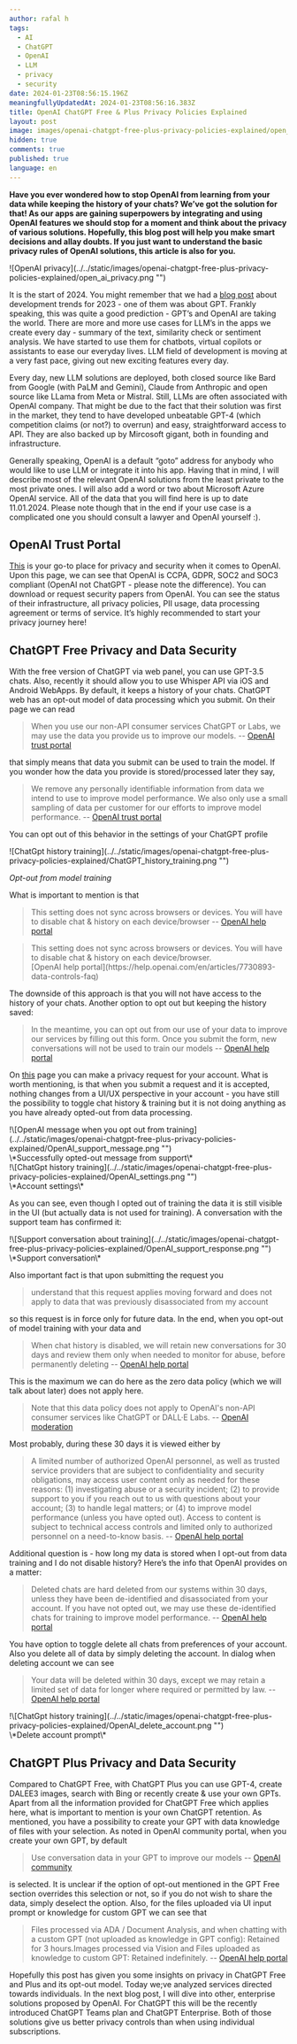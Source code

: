 ```yaml
---
author: rafal h
tags:
  - AI
  - ChatGPT
  - OpenAI
  - LLM
  - privacy
  - security
date: 2024-01-23T08:56:15.196Z
meaningfullyUpdatedAt: 2024-01-23T08:56:16.383Z
title: OpenAI ChatGPT Free & Plus Privacy Policies Explained
layout: post
image: images/openai-chatgpt-free-plus-privacy-policies-explained/open_ai_privacy.png
hidden: true
comments: true
published: true
language: en
---
```

**Have you ever wondered how to stop OpenAI from learning from your data while keeping the history of your chats? We’ve got the solution for that! As our apps are gaining superpowers by integrating and using OpenAI features we should stop for a moment and think about the privacy of various solutions. Hopefully, this blog post will help you make smart decisions and allay doubts. If you just want to understand the basic privacy rules of OpenAI solutions, this article is also for you.**

<div className="image">![OpenAI privacy](../../static/images/openai-chatgpt-free-plus-privacy-policies-explained/open_ai_privacy.png "")</div>

It is the start of 2024. You might remember that we had a [blog post](https://brightinventions.pl/blog/software-development-trends/) about development trends for 2023 - one of them was about GPT. Frankly speaking, this was quite a good prediction - GPT’s and OpenAI are taking the world. There are more and more use cases for LLM’s in the apps we create every day - summary of the text, similarity check or sentiment analysis. We have started to use them for chatbots, virtual copilots or assistants to ease our everyday lives. LLM field of development is moving at a very fast pace, giving out new exciting features every day. 

Every day, new LLM solutions are deployed, both closed source like Bard from Google (with PaLM and Gemini), Claude from Anthropic and open source like LLama from Meta or Mistral. Still, LLMs are often associated with OpenAI company. That might be due to the fact that their solution was first in the market, they tend to have developed unbeatable GPT-4 (which competition claims (or not?) to overrun) and easy, straightforward access to API. They are also backed up by Mircosoft gigant, both in founding and infrastructure.

Generally speaking, OpenAI is a default “goto” address for anybody who would like to use LLM or integrate it into his app. Having that in mind, I will describe most of the relevant OpenAI solutions from the least private to the most private ones. I will also add a word or two about Microsoft Azure OpenAI service. All of the data that you will find here is up to date 11.01.2024. Please note though that in the end if your use case is a complicated one you should consult a lawyer and OpenAI yourself :).

## OpenAI Trust Portal

[This](https://trust.openai.com/) is your go-to place for privacy and security when it comes to OpenAI. Upon this page, we can see that OpenAI is CCPA, GDPR, SOC2 and SOC3 compliant (OpenAI not ChatGPT - please note the difference). You can download or request security papers from OpenAI. You can see the status of their infrastructure, all privacy policies, PII usage, data processing agreement or terms of service. It’s highly recommended to start your privacy journey here!

## ChatGPT Free Privacy and Data Security

With the free version of ChatGPT via web panel, you can use GPT-3.5 chats. Also, recently it should allow you to use Whisper API via iOS and Android WebApps. By default, it keeps a history of your chats. ChatGPT web has an opt-out model of data processing which you submit. On their page we can read

> When you use our non-API consumer services ChatGPT or Labs, we may use the data you provide us to improve our models.
> -- [OpenAI trust portal](https://trust.openai.com/?itemName=data_privacy&source=click)

that simply means that data you submit can be used to train the model. If you wonder how the data you provide is stored/processed later they say,

> We remove any personally identifiable information from data we intend to use to improve model performance. We also only use a small sampling of data per customer for our efforts to improve model performance.
> -- [OpenAI trust portal](https://trust.openai.com/?itemName=data_privacy&source=click)

You can opt out of this behavior in the settings of your ChatGPT profile

<div className="image">![ChatGpt history training](../../static/images/openai-chatgpt-free-plus-privacy-policies-explained/ChatGPT_history_training.png "")</div>

*Opt-out from model training*

What is important to mention is that

> This setting does not sync across browsers or devices. You will have to disable chat & history on each device/browser
> -- [OpenAI help portal](https://help.openai.com/en/articles/7730893-data-controls-faq)

<blockquote><div>This setting does not sync across browsers or devices. You will have to disable chat & history on each device/browser.</div><footer>[OpenAI help portal](https://help.openai.com/en/articles/7730893-data-controls-faq)</footer></blockquote>

The downside of this approach is that you will not have access to the history of your chats. Another option to opt out but keeping the history saved:

> In the meantime, you can opt out from our use of your data to improve our services by filling out this form. Once you submit the form, new conversations will not be used to train our models
> -- [OpenAI help portal](https://help.openai.com/en/articles/7730893-data-controls-faq)

On [this](https://privacy.openai.com/) page you can make a privacy request for your account. What is worth mentioning, is that when you submit a request and it is accepted, nothing changes from a UI/UX perspective in your account - you have still the possibility to toggle chat history & training but it is not doing anything as you have already opted-out from data processing.

<div className="image">!\[OpenAI message when you opt out from training](../../static/images/openai-chatgpt-free-plus-privacy-policies-explained/OpenAI_support_message.png "")</div>
\*Successfully opted-out message from support\*

<div className="image">!\[ChatGpt history training](../../static/images/openai-chatgpt-free-plus-privacy-policies-explained/OpenAI_settings.png "")</div>
\*Account settings\*

As you can see, even though I opted out of training the data it is still visible in the UI (but actually data is not used for training).  A conversation with the support team has confirmed it: 

<div className="image">!\[Support conversation about training](../../static/images/openai-chatgpt-free-plus-privacy-policies-explained/OpenAI_support_response.png "")</div>
\*Support conversation\*

Also important fact is that upon submitting the request you

> understand that this request applies moving forward and does not apply to data that was previously disassociated from my account

so this request is in force only for future data. In the end, when you opt-out of model training with your data and

> When chat history is disabled, we will retain new conversations for 30 days and review them only when needed to monitor for abuse, before permanently deleting
> -- [OpenAI help portal](https://help.openai.com/en/articles/7730893-data-controls-faq)

This is the maximum we can do here as the zero data policy (which we will talk about later) does not apply here. 

> Note that this data policy does not apply to OpenAI's non-API consumer services like ChatGPT or DALL·E Labs.
> -- [OpenAI moderation](https://platform.openai.com/docs/models/moderation)

Most probably, during these 30 days it is viewed either by

> A limited number of authorized OpenAI personnel, as well as trusted service providers that are subject to confidentiality and security obligations, may access user content only as needed for these reasons: (1) investigating abuse or a security incident; (2) to provide support to you if you reach out to us with questions about your account; (3) to handle legal matters; or (4) to improve model performance (unless you have opted out). Access to content is subject to technical access controls and limited only to authorized personnel on a need-to-know basis.
> -- [OpenAI help portal](https://help.openai.com/en/articles/7039943-data-usage-for-consumer-services-faq)

Additional question is - how long my data is stored when I opt-out from data training and I do not disable history? Here’s the info that OpenAI provides on a matter: 

> Deleted chats are hard deleted from our systems within 30 days, unless they have been de-identified and disassociated from your account. If you have not opted out, we may use these de-identified chats for training to improve model performance.
> -- [OpenAI help portal](https://help.openai.com/en/articles/8809935-how-chat-retention-works-in-chatgpt)

You have option to toggle delete all chats from preferences of your account. Also you delete all of data by simply deleting the account. In dialog when deleting account we can see

> Your data will be deleted within 30 days, except we may retain a limited set of data for longer where required or permitted by law.
> -- [OpenAI help portal](https://help.openai.com/en/articles/6378407-how-to-delete-your-account)

<div className="image">!\[ChatGpt history training](../../static/images/openai-chatgpt-free-plus-privacy-policies-explained/OpenAI_delete_account.png "")</div>
\*Delete account prompt\*

## ChatGPT Plus Privacy and Data Security

Compared to ChatGPT Free, with ChatGPT Plus you can use GPT-4, create DALEE3 images, search with Bing or recently create & use your own GPTs.
Apart from all the information provided for ChatGPT Free which applies here, what is important to mention is your own ChatGPT retention. As mentioned, you have a possibility to create your GPT with data knowledge of files with your selection. As noted in OpenAI community portal, when you create your own GPT, by default 

> Use conversation data in your GPT to improve our models
> -- [OpenAI community](https://community.openai.com/t/data-privacy-for-latest-features-gpts-and-assistants/493023/4)

is selected. It is unclear if the option of opt-out mentioned in the GPT Free section overrides this selection or not, so if you do not wish to share the data, simply deselect the option. Also, for the files uploaded via UI input prompt or knowledge for custom GPT we can see that

> Files processed via ADA / Document Analysis, and when chatting with a custom GPT (not uploaded as knowledge in GPT config): Retained for 3 hours.Images processed via Vision and Files uploaded as knowledge to custom GPT: Retained indefinitely. 
> -- [OpenAI help portal](https://help.openai.com/en/articles/8555545-file-uploads-faq)

Hopefully this post has given you some insights on privacy in ChatGPT Free and Plus and its opt-out model. Today we;ve analyzed services directed towards individuals. In the next blog post, I will dive into other, enterprise solutions proposed by OpenAI. For ChatGPT this will be the recently introduced ChatGPT Teams plan and ChatGPT Enterprise. Both of those solutions give us better privacy controls than when using individual subscriptions.